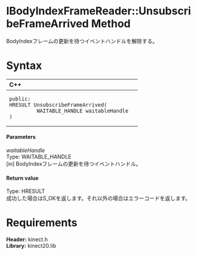 IBodyIndexFrameReader::UnsubscribeFrameArrived Method  
=====================================================  

BodyIndexフレームの更新を待つイベントハンドルを解除する。 <span id="syntaxSection"></span>

Syntax  
======  

<table>
<colgroup>
<col width="100%" />
</colgroup>
<thead>
<tr class="header">
<th align="left">C++</th>
</tr>
</thead>
<tbody>
<tr class="odd">
<td align="left"><pre><code>public:  
HRESULT UnsubscribeFrameArrived(  
         WAITABLE_HANDLE waitableHandle  
)</code></pre></td>
</tr>
</tbody>
</table>

<span id="ID4EG"></span>
#### Parameters  

*waitableHandle*    
Type: WAITABLE\_HANDLE  
[in] BodyIndexフレームの更新を待つイベントハンドル。  

<span id="ID4EP"></span>
#### Return value  

Type: HRESULT  
成功した場合はS\_OKを返します。それ以外の場合はエラーコードを返します。  

<span id="requirements"></span>

Requirements  
============  

**Header:** kinect.h  
**Library:** kinect20.lib  



<!--Please do not edit the data in the comment block below.-->
<!--
TOCTitle : UnsubscribeFrameArrived Method
RLTitle : IBodyIndexFrameReader::UnsubscribeFrameArrived Method
KeywordK : UnsubscribeFrameArrived method
KeywordK : IBodyIndexFrameReader::UnsubscribeFrameArrived method
KeywordF : IBodyIndexFrameReader::UnsubscribeFrameArrived
KeywordF : UnsubscribeFrameArrived
KeywordF : Microsoft.Kinect.kinect.IBodyIndexFrameReader.UnsubscribeFrameArrived(WAITABLE_HANDLE)
KeywordA : M:Microsoft.Kinect.kinect.IBodyIndexFrameReader.UnsubscribeFrameArrived(WAITABLE_HANDLE)
AssetID : M:Microsoft.Kinect.kinect.IBodyIndexFrameReader.UnsubscribeFrameArrived(WAITABLE_HANDLE)
Locale : en-us
CommunityContent : 1
APIType : Managed
APILocation : 
APIName : Microsoft.Kinect.kinect.IBodyIndexFrameReader::UnsubscribeFrameArrived
TargetOS : Windows
TopicType : kbSyntax
DevLang : C++
DocSet : K4Wv2
ProjType : K4Wv2Proj
Technology : Kinect for Windows
Product : Kinect for Windows SDK v2
productversion : 20
-->
